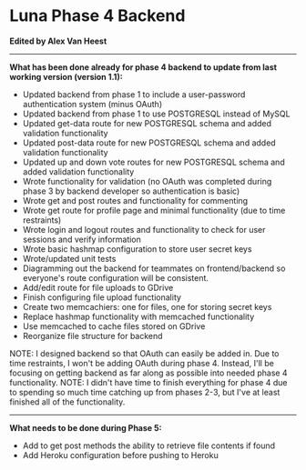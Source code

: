 # Luna Phase 4 Backend

**Edited by Alex Van Heest**

****

**What has been done already for phase 4 backend to update from last working version (version 1.1):**

* Updated backend from phase 1 to include a user-password authentication system (minus OAuth)
* Updated backend from phase 1 to use POSTGRESQL instead of MySQL
* Updated get-data route for new POSTGRESQL schema and added validation functionality
* Updated post-data route for new POSTGRESQL schema and added validation functionality
* Updated up and down vote routes for new POSTGRESQL schema and added validation functionality
* Wrote functionality for validation (no OAuth was completed during phase 3 by backend developer so authentication is basic)
* Wrote get and post routes and functionality for commenting
* Wrote get route for profile page and minimal functionality (due to time restraints)
* Wrote login and logout routes and functionality to check for user sessions and verify information
* Wrote basic hashmap configuration to store user secret keys
* Wrote/updated unit tests
* Diagramming out the backend for teammates on frontend/backend so everyone's route configuration will be consistent.
* Add/edit route for file uploads to GDrive
* Finish configuring file upload functionality
* Create two memcachiers: one for files, one for storing secret keys
* Replace hashmap functionality with memcached functionality
* Use memcached to cache files stored on GDrive
* Reorganize file structure for backend

NOTE: I designed backend so that OAuth can easily be added in. Due to time restraints, I won't be adding OAuth during phase 4. Instead, I'll be focusing on getting backend as far along as possible into needed phase 4 functionality.
NOTE: I didn't have time to finish everything for phase 4 due to spending so much time catching up from phases 2-3, but I've at least finished all of the functionality.

****

**What needs to be done during Phase 5:**

* Add to get post methods the ability to retrieve file contents if found
* Add Heroku configuration before pushing to Heroku

